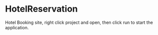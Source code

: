 # HotelReservation

Hotel Booking site, right click project and open, then click run to start the application.
